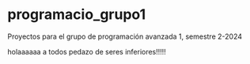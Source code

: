 # programacio_grupo1
Proyectos para el grupo de programación avanzada 1, semestre 2-2024



holaaaaaa a todos pedazo de seres inferiores!!!!!